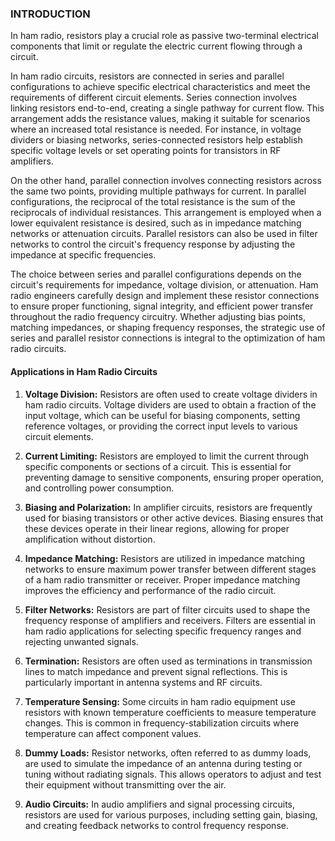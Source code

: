 ### INTRODUCTION

<span style="text-align:justify;">In ham radio, resistors play a crucial role as passive two-terminal electrical components that limit or regulate the electric current flowing through a circuit.

In ham radio circuits, resistors are connected in series and parallel configurations to achieve specific electrical characteristics and meet the requirements of different circuit elements. Series connection involves linking resistors end-to-end, creating a single pathway for current flow. This arrangement adds the resistance values, making it suitable for scenarios where an increased total resistance is needed. For instance, in voltage dividers or biasing networks, series-connected resistors help establish specific voltage levels or set operating points for transistors in RF amplifiers.

On the other hand, parallel connection involves connecting resistors across the same two points, providing multiple pathways for current. In parallel configurations, the reciprocal of the total resistance is the sum of the reciprocals of individual resistances. This arrangement is employed when a lower equivalent resistance is desired, such as in impedance matching networks or attenuation circuits. Parallel resistors can also be used in filter networks to control the circuit's frequency response by adjusting the impedance at specific frequencies.

The choice between series and parallel configurations depends on the circuit's requirements for impedance, voltage division, or attenuation. Ham radio engineers carefully design and implement these resistor connections to ensure proper functioning, signal integrity, and efficient power transfer throughout the radio frequency circuitry. Whether adjusting bias points, matching impedances, or shaping frequency responses, the strategic use of series and parallel resistor connections is integral to the optimization of ham radio circuits.</span>

#### Applications in Ham Radio Circuits

1. **Voltage Division:**
<span style="text-align:justify;"> Resistors are often used to create voltage dividers in ham radio circuits. Voltage dividers are used to obtain a fraction of the input voltage, which can be useful for biasing components, setting reference voltages, or providing the correct input levels to various circuit elements.</span>

2. **Current Limiting:**
<span style="text-align:justify;">Resistors are employed to limit the current through specific components or sections of a circuit. This is essential for preventing damage to sensitive components, ensuring proper operation, and controlling power consumption.</span>

3. **Biasing and Polarization:**
<span style="text-align:justify;">In amplifier circuits, resistors are frequently used for biasing transistors or other active devices. Biasing ensures that these devices operate in their linear regions, allowing for proper amplification without distortion.</span>

4. **Impedance Matching:**
<span style="text-align:justify;">Resistors are utilized in impedance matching networks to ensure maximum power transfer between different stages of a ham radio transmitter or receiver. Proper impedance matching improves the efficiency and performance of the radio circuit.</span>

5. **Filter Networks:**
<span style="text-align:justify;">Resistors are part of filter circuits used to shape the frequency response of amplifiers and receivers. Filters are essential in ham radio applications for selecting specific frequency ranges and rejecting unwanted signals.</span>

6. **Termination:**
<span style="text-align:justify;">Resistors are often used as terminations in transmission lines to match impedance and prevent signal reflections. This is particularly important in antenna systems and RF circuits.</span>

7. **Temperature Sensing:**
<span style="text-align:justify;">Some circuits in ham radio equipment use resistors with known temperature coefficients to measure temperature changes. This is common in frequency-stabilization circuits where temperature can affect component values.</span>

8. **Dummy Loads:**
<span style="text-align:justify;"> Resistor networks, often referred to as dummy loads, are used to simulate the impedance of an antenna during testing or tuning without radiating signals. This allows operators to adjust and test their equipment without transmitting over the air.</span>

9. **Audio Circuits:**
 <span style="text-align:justify;">In audio amplifiers and signal processing circuits, resistors are used for various purposes, including setting gain, biasing, and creating feedback networks to control frequency response.</span>
